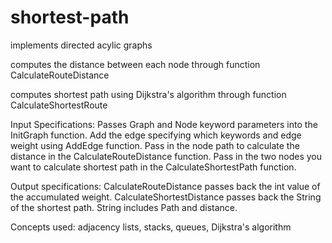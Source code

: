 shortest-path
=============
implements directed acylic graphs

computes the distance between each node through function CalculateRouteDistance

computes shortest path using Dijkstra's algorithm through function CalculateShortestRoute

Input Specifications:
Passes Graph and Node keyword parameters into the InitGraph function. 
Add the edge specifying which keywords and edge weight using AddEdge function.
Pass in the node path to calculate the distance in the CalculateRouteDistance function.
Pass in the two nodes you want to calculate shortest path in the CalculateShortestPath function.

Output specifications:
CalculateRouteDistance passes back the int value of the accumulated weight.
CalculateShortestDistance passes back the String of the shortest path. String includes Path and distance.

Concepts used: adjacency lists, stacks, queues, Dijkstra's algorithm